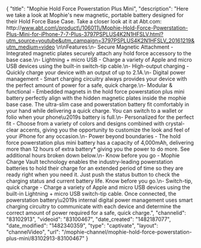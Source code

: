 {
    "title": "Mophie Hold Force Powerstation Plus Mini",
    "description": "Here we take a look at Mophie's new magnetic, portable battery designed for their Hold Force Base Case.  Take a closer look at it at Abt.com: http:\/\/www.abt.com\/product\/106011\/Mophie-Hold-Force-Powerstation-Plus-Mini-for-iPhone-7-7-Plus-3797PSPLUS4K2N1HFSLV.html?utm_source=youtube&utm_campaign=3797PSPLUS4K2N1HFSLV_20161219&utm_medium=video \n\nFeatures:\n- Secure Magnetic Attachment - Integrated magnetic plates securely attach any hold force accessory to the base case.\n- Lightning + micro USB - Charge a variety of Apple and micro USB devices using the built-in switch-tip cable.\n- High-output charging - Quickly charge your device with an output of up to 2.1A.\n- Digital power management - Smart charging circuitry always provides your device with the perfect amount of power for a safe, quick charge.\n- Modular & functional - Embedded magnets in the hold force powerstation plus mini battery perfectly align with the hidden magnetic plates inside the mophie base case. The ultra-slim case and powerstation battery fit comfortably in your hand while delivering a quick charge. You can switch to a wallet or folio when your phone\u2019s battery is full.\n- Personalized for the perfect fit - Choose from a variety of colors and designs combined with crystal-clear accents, giving you the opportunity to customize the look and feel of your iPhone for any occasion.\n- Power beyond boundaries - The hold force powerstation plus mini battery has a capacity of 4,000mAh, delivering more than 12 hours of extra battery* giving you the power to do more. See additional hours broken down below.\n- Know before you go - Mophie Charge Vault technology enables the industry-leading powerstation batteries to hold their charge for an extended period of time so they are ready right when you need it. Just push the status button to check the charging status and current battery life. Know before you go.\n- Switch-tip, quick charge - Charge a variety of Apple and micro USB devices using the built-in Lightning + micro USB switch-tip cable. Once connected, the powerstation battery\u2019s internal digital power management uses smart charging circuitry to communicate with each device and determine the correct amount of power required for a safe, quick charge.",
    "channelid": "83102913",
    "videoid": "83100467",
    "date_created": "1482187077",
    "date_modified": "1482340359",
    "type": "captivate",
    "layout": "channelVideo",
    "url": "\/mophie-channel\/mophie-hold-force-powerstation-plus-mini\/83102913-83100467"
}